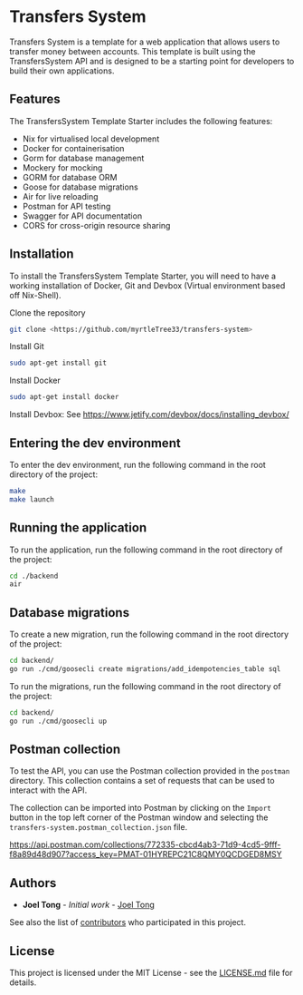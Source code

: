 # Transfers System

Transfers System is a template for a web application that allows users to transfer money between accounts. This template is built using the TransfersSystem API and is designed to be a starting point for developers to build their own applications.

## Features

The TransfersSystem Template Starter includes the following features:

- Nix for virtualised local development
- Docker for containerisation
- Gorm for database management
- Mockery for mocking
- GORM for database ORM
- Goose for database migrations
- Air for live reloading
- Postman for API testing
- Swagger for API documentation
- CORS for cross-origin resource sharing

## Installation

To install the TransfersSystem Template Starter, you will need to have a working installation of Docker, Git and Devbox (Virtual environment based off Nix-Shell).  

Clone the repository
```bash
git clone <https://github.com/myrtleTree33/transfers-system>
```

Install Git
```bash
sudo apt-get install git
```

Install Docker
```bash
sudo apt-get install docker
```

Install Devbox: See https://www.jetify.com/devbox/docs/installing_devbox/

## Entering the dev environment

To enter the dev environment, run the following command in the root directory of the project:
```bash
make
make launch
```

## Running the application

To run the application, run the following command in the root directory of the project:

```bash
cd ./backend
air
```

## Database migrations

To create a new migration, run the following command in the root directory of the project:

```bash
cd backend/
go run ./cmd/goosecli create migrations/add_idempotencies_table sql
```

To run the migrations, run the following command in the root directory of the project:

```bash
cd backend/
go run ./cmd/goosecli up
```



## Postman collection

To test the API, you can use the Postman collection provided in the `postman` directory. This collection contains a set of requests that can be used to interact with the API.

The collection can be imported into Postman by clicking on the `Import` button in the top left corner of the Postman window and selecting the `transfers-system.postman_collection.json` file.

https://api.postman.com/collections/772335-cbcd4ab3-71d9-4cd5-9fff-f8a89d48d907?access_key=PMAT-01HYREPC21C8QMY0QCDGED8MSY

## Authors

* **Joel Tong** - *Initial work* - [Joel Tong](https://github.com/myrtletree33)

See also the list of [contributors](https://github.com/your/project/contributors) who participated in this project.

## License

This project is licensed under the MIT License - see the [LICENSE.md](LICENSE.md) file for details.

